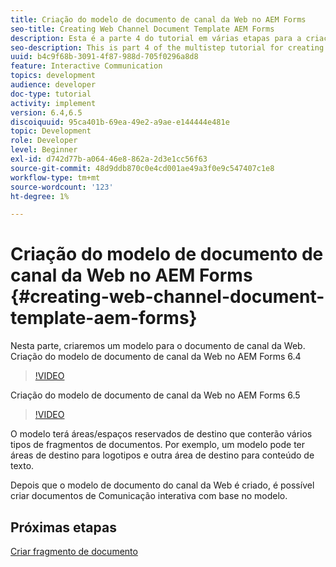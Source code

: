 ```yaml
---
title: Criação do modelo de documento de canal da Web no AEM Forms
seo-title: Creating Web Channel Document Template AEM Forms
description: Esta é a parte 4 do tutorial em várias etapas para a criação do seu primeiro documento de comunicações interativas. Nesta parte, criaremos um modelo para o documento de canal da Web.
seo-description: This is part 4 of the multistep tutorial for creating your first interactive communications document. In this part, we will create a template for web channel document.
uuid: b4c9f68b-3091-4f87-988d-705f0296a8d8
feature: Interactive Communication
topics: development
audience: developer
doc-type: tutorial
activity: implement
version: 6.4,6.5
discoiquuid: 95ca401b-69ea-49e2-a9ae-e144444e481e
topic: Development
role: Developer
level: Beginner
exl-id: d742d77b-a064-46e8-862a-2d3e1cc56f63
source-git-commit: 48d9ddb870c0e4cd001ae49a3f0e9c547407c1e8
workflow-type: tm+mt
source-wordcount: '123'
ht-degree: 1%

---
```


# Criação do modelo de documento de canal da Web no AEM Forms {#creating-web-channel-document-template-aem-forms}

Nesta parte, criaremos um modelo para o documento de canal da Web.
Criação do modelo de documento de canal da Web no AEM Forms 6.4
>[!VIDEO](https://video.tv.adobe.com/v/22342?quality=12&learn=on)

Criação do modelo de documento de canal da Web no AEM Forms 6.5
>[!VIDEO](https://video.tv.adobe.com/v/27807?quality=12&learn=on)

O modelo terá áreas/espaços reservados de destino que conterão vários tipos de fragmentos de documentos. Por exemplo, um modelo pode ter áreas de destino para logotipos e outra área de destino para conteúdo de texto.

Depois que o modelo de documento do canal da Web é criado, é possível criar documentos de Comunicação interativa com base no modelo.

## Próximas etapas

[Criar fragmento de documento](./partfive.md)
